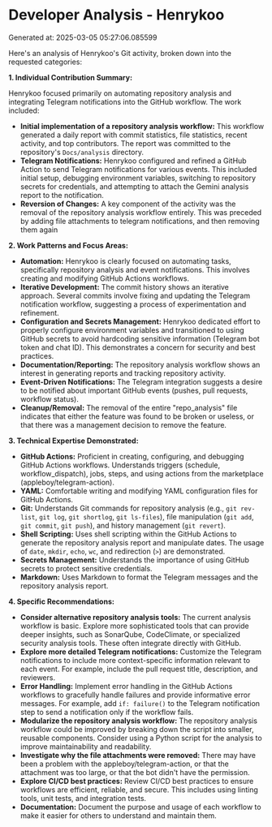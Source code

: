 # Developer Analysis - Henrykoo
Generated at: 2025-03-05 05:27:06.085599

Here's an analysis of Henrykoo's Git activity, broken down into the requested categories:

**1. Individual Contribution Summary:**

Henrykoo focused primarily on automating repository analysis and integrating Telegram notifications into the GitHub workflow.  The work included:

*   **Initial implementation of a repository analysis workflow:**  This workflow generated a daily report with commit statistics, file statistics, recent activity, and top contributors. The report was committed to the repository's `Docs/analysis` directory.
*   **Telegram Notifications:** Henrykoo configured and refined a GitHub Action to send Telegram notifications for various events.  This included initial setup, debugging environment variables, switching to repository secrets for credentials, and attempting to attach the Gemini analysis report to the notification.
*   **Reversion of Changes:** A key component of the activity was the removal of the repository analysis workflow entirely. This was preceded by adding file attachments to telegram notifications, and then removing them again

**2. Work Patterns and Focus Areas:**

*   **Automation:** Henrykoo is clearly focused on automating tasks, specifically repository analysis and event notifications. This involves creating and modifying GitHub Actions workflows.
*   **Iterative Development:**  The commit history shows an iterative approach.  Several commits involve fixing and updating the Telegram notification workflow, suggesting a process of experimentation and refinement.
*   **Configuration and Secrets Management:** Henrykoo dedicated effort to properly configure environment variables and transitioned to using GitHub secrets to avoid hardcoding sensitive information (Telegram bot token and chat ID). This demonstrates a concern for security and best practices.
*   **Documentation/Reporting:** The repository analysis workflow shows an interest in generating reports and tracking repository activity.
*   **Event-Driven Notifications:**  The Telegram integration suggests a desire to be notified about important GitHub events (pushes, pull requests, workflow status).
*   **Cleanup/Removal:** The removal of the entire "repo_analysis" file indicates that either the feature was found to be broken or useless, or that there was a management decision to remove the feature.

**3. Technical Expertise Demonstrated:**

*   **GitHub Actions:** Proficient in creating, configuring, and debugging GitHub Actions workflows. Understands triggers (schedule, workflow_dispatch), jobs, steps, and using actions from the marketplace (appleboy/telegram-action).
*   **YAML:** Comfortable writing and modifying YAML configuration files for GitHub Actions.
*   **Git:**  Understands Git commands for repository analysis (e.g., `git rev-list`, `git log`, `git shortlog`, `git ls-files`), file manipulation (`git add`, `git commit`, `git push`), and history management (`git revert`).
*   **Shell Scripting:**  Uses shell scripting within the GitHub Actions to generate the repository analysis report and manipulate dates.  The usage of `date`, `mkdir`, `echo`, `wc`, and redirection (`>`) are demonstrated.
*   **Secrets Management:** Understands the importance of using GitHub secrets to protect sensitive credentials.
*   **Markdown:** Uses Markdown to format the Telegram messages and the repository analysis report.

**4. Specific Recommendations:**

*   **Consider alternative repository analysis tools:** The current analysis workflow is basic. Explore more sophisticated tools that can provide deeper insights, such as SonarQube, CodeClimate, or specialized security analysis tools.  These often integrate directly with GitHub.
*   **Explore more detailed Telegram notifications:** Customize the Telegram notifications to include more context-specific information relevant to each event. For example, include the pull request title, description, and reviewers.
*   **Error Handling:** Implement error handling in the GitHub Actions workflows to gracefully handle failures and provide informative error messages. For example, add `if: failure()` to the Telegram notification step to send a notification only if the workflow fails.
*   **Modularize the repository analysis workflow:** The repository analysis workflow could be improved by breaking down the script into smaller, reusable components.  Consider using a Python script for the analysis to improve maintainability and readability.
*   **Investigate why the file attachments were removed:**  There may have been a problem with the appleboy/telegram-action, or that the attachment was too large, or that the bot didn't have the permission.
*   **Explore CI/CD best practices:**  Review CI/CD best practices to ensure workflows are efficient, reliable, and secure.  This includes using linting tools, unit tests, and integration tests.
*   **Documentation:**  Document the purpose and usage of each workflow to make it easier for others to understand and maintain them.

